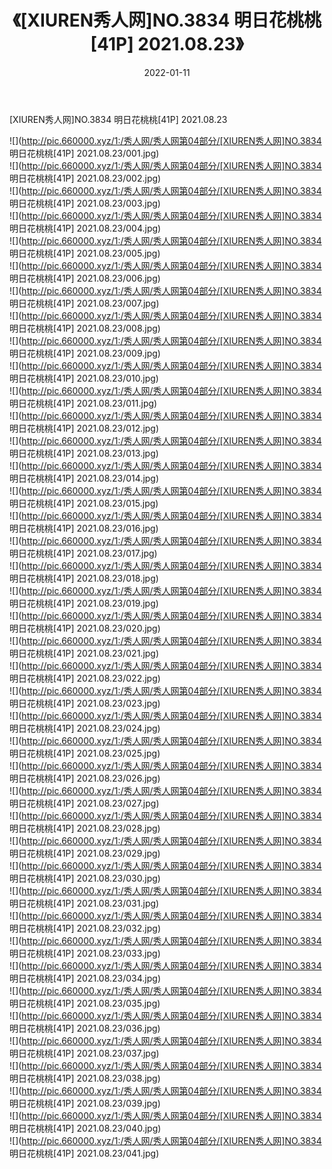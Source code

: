 ﻿---
layout: post
title:  《[XIUREN秀人网]NO.3834 明日花桃桃[41P] 2021.08.23》
date:   2022-01-11
img: http://pic.660000.xyz/1:/秀人网/秀人网第04部分/[XIUREN秀人网]NO.3834 明日花桃桃[41P] 2021.08.23/000.jpg
categories: [美女, 清纯, 唯美]
---

[XIUREN秀人网]NO.3834 明日花桃桃[41P] 2021.08.23

 ![](http://pic.660000.xyz/1:/秀人网/秀人网第04部分/[XIUREN秀人网]NO.3834 明日花桃桃[41P] 2021.08.23/001.jpg) <br>![](http://pic.660000.xyz/1:/秀人网/秀人网第04部分/[XIUREN秀人网]NO.3834 明日花桃桃[41P] 2021.08.23/002.jpg) <br>![](http://pic.660000.xyz/1:/秀人网/秀人网第04部分/[XIUREN秀人网]NO.3834 明日花桃桃[41P] 2021.08.23/003.jpg) <br>![](http://pic.660000.xyz/1:/秀人网/秀人网第04部分/[XIUREN秀人网]NO.3834 明日花桃桃[41P] 2021.08.23/004.jpg) <br>![](http://pic.660000.xyz/1:/秀人网/秀人网第04部分/[XIUREN秀人网]NO.3834 明日花桃桃[41P] 2021.08.23/005.jpg) <br>![](http://pic.660000.xyz/1:/秀人网/秀人网第04部分/[XIUREN秀人网]NO.3834 明日花桃桃[41P] 2021.08.23/006.jpg) <br>![](http://pic.660000.xyz/1:/秀人网/秀人网第04部分/[XIUREN秀人网]NO.3834 明日花桃桃[41P] 2021.08.23/007.jpg) <br>![](http://pic.660000.xyz/1:/秀人网/秀人网第04部分/[XIUREN秀人网]NO.3834 明日花桃桃[41P] 2021.08.23/008.jpg) <br>![](http://pic.660000.xyz/1:/秀人网/秀人网第04部分/[XIUREN秀人网]NO.3834 明日花桃桃[41P] 2021.08.23/009.jpg) <br>![](http://pic.660000.xyz/1:/秀人网/秀人网第04部分/[XIUREN秀人网]NO.3834 明日花桃桃[41P] 2021.08.23/010.jpg) <br>![](http://pic.660000.xyz/1:/秀人网/秀人网第04部分/[XIUREN秀人网]NO.3834 明日花桃桃[41P] 2021.08.23/011.jpg) <br>![](http://pic.660000.xyz/1:/秀人网/秀人网第04部分/[XIUREN秀人网]NO.3834 明日花桃桃[41P] 2021.08.23/012.jpg) <br>![](http://pic.660000.xyz/1:/秀人网/秀人网第04部分/[XIUREN秀人网]NO.3834 明日花桃桃[41P] 2021.08.23/013.jpg) <br>![](http://pic.660000.xyz/1:/秀人网/秀人网第04部分/[XIUREN秀人网]NO.3834 明日花桃桃[41P] 2021.08.23/014.jpg) <br>![](http://pic.660000.xyz/1:/秀人网/秀人网第04部分/[XIUREN秀人网]NO.3834 明日花桃桃[41P] 2021.08.23/015.jpg) <br>![](http://pic.660000.xyz/1:/秀人网/秀人网第04部分/[XIUREN秀人网]NO.3834 明日花桃桃[41P] 2021.08.23/016.jpg) <br>![](http://pic.660000.xyz/1:/秀人网/秀人网第04部分/[XIUREN秀人网]NO.3834 明日花桃桃[41P] 2021.08.23/017.jpg) <br>![](http://pic.660000.xyz/1:/秀人网/秀人网第04部分/[XIUREN秀人网]NO.3834 明日花桃桃[41P] 2021.08.23/018.jpg) <br>![](http://pic.660000.xyz/1:/秀人网/秀人网第04部分/[XIUREN秀人网]NO.3834 明日花桃桃[41P] 2021.08.23/019.jpg) <br>![](http://pic.660000.xyz/1:/秀人网/秀人网第04部分/[XIUREN秀人网]NO.3834 明日花桃桃[41P] 2021.08.23/020.jpg) <br>![](http://pic.660000.xyz/1:/秀人网/秀人网第04部分/[XIUREN秀人网]NO.3834 明日花桃桃[41P] 2021.08.23/021.jpg) <br>![](http://pic.660000.xyz/1:/秀人网/秀人网第04部分/[XIUREN秀人网]NO.3834 明日花桃桃[41P] 2021.08.23/022.jpg) <br>![](http://pic.660000.xyz/1:/秀人网/秀人网第04部分/[XIUREN秀人网]NO.3834 明日花桃桃[41P] 2021.08.23/023.jpg) <br>![](http://pic.660000.xyz/1:/秀人网/秀人网第04部分/[XIUREN秀人网]NO.3834 明日花桃桃[41P] 2021.08.23/024.jpg) <br>![](http://pic.660000.xyz/1:/秀人网/秀人网第04部分/[XIUREN秀人网]NO.3834 明日花桃桃[41P] 2021.08.23/025.jpg) <br>![](http://pic.660000.xyz/1:/秀人网/秀人网第04部分/[XIUREN秀人网]NO.3834 明日花桃桃[41P] 2021.08.23/026.jpg) <br>![](http://pic.660000.xyz/1:/秀人网/秀人网第04部分/[XIUREN秀人网]NO.3834 明日花桃桃[41P] 2021.08.23/027.jpg) <br>![](http://pic.660000.xyz/1:/秀人网/秀人网第04部分/[XIUREN秀人网]NO.3834 明日花桃桃[41P] 2021.08.23/028.jpg) <br>![](http://pic.660000.xyz/1:/秀人网/秀人网第04部分/[XIUREN秀人网]NO.3834 明日花桃桃[41P] 2021.08.23/029.jpg) <br>![](http://pic.660000.xyz/1:/秀人网/秀人网第04部分/[XIUREN秀人网]NO.3834 明日花桃桃[41P] 2021.08.23/030.jpg) <br>![](http://pic.660000.xyz/1:/秀人网/秀人网第04部分/[XIUREN秀人网]NO.3834 明日花桃桃[41P] 2021.08.23/031.jpg) <br>![](http://pic.660000.xyz/1:/秀人网/秀人网第04部分/[XIUREN秀人网]NO.3834 明日花桃桃[41P] 2021.08.23/032.jpg) <br>![](http://pic.660000.xyz/1:/秀人网/秀人网第04部分/[XIUREN秀人网]NO.3834 明日花桃桃[41P] 2021.08.23/033.jpg) <br>![](http://pic.660000.xyz/1:/秀人网/秀人网第04部分/[XIUREN秀人网]NO.3834 明日花桃桃[41P] 2021.08.23/034.jpg) <br>![](http://pic.660000.xyz/1:/秀人网/秀人网第04部分/[XIUREN秀人网]NO.3834 明日花桃桃[41P] 2021.08.23/035.jpg) <br>![](http://pic.660000.xyz/1:/秀人网/秀人网第04部分/[XIUREN秀人网]NO.3834 明日花桃桃[41P] 2021.08.23/036.jpg) <br>![](http://pic.660000.xyz/1:/秀人网/秀人网第04部分/[XIUREN秀人网]NO.3834 明日花桃桃[41P] 2021.08.23/037.jpg) <br>![](http://pic.660000.xyz/1:/秀人网/秀人网第04部分/[XIUREN秀人网]NO.3834 明日花桃桃[41P] 2021.08.23/038.jpg) <br>![](http://pic.660000.xyz/1:/秀人网/秀人网第04部分/[XIUREN秀人网]NO.3834 明日花桃桃[41P] 2021.08.23/039.jpg) <br>![](http://pic.660000.xyz/1:/秀人网/秀人网第04部分/[XIUREN秀人网]NO.3834 明日花桃桃[41P] 2021.08.23/040.jpg) <br>![](http://pic.660000.xyz/1:/秀人网/秀人网第04部分/[XIUREN秀人网]NO.3834 明日花桃桃[41P] 2021.08.23/041.jpg) <br>